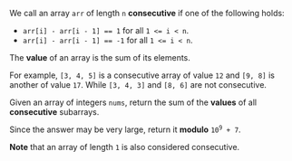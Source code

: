 We call an array `arr` of length `n` **consecutive** if one of the following holds:

- `arr[i] - arr[i - 1] == 1` for all `1 <= i < n`.
- `arr[i] - arr[i - 1] == -1` for all `1 <= i < n`.

The **value** of an array is the sum of its elements.

For example, `[3, 4, 5]` is a consecutive array of value `12` and `[9, 8]` is another of value `17`. While `[3, 4, 3]` and `[8, 6]` are not consecutive.

Given an array of integers `nums`, return the sum of the **values** of all **consecutive** subarrays.

Since the answer may be very large, return it **modulo** <code>10<sup>9</sup> + 7</code>.

**Note** that an array of length `1` is also considered consecutive.